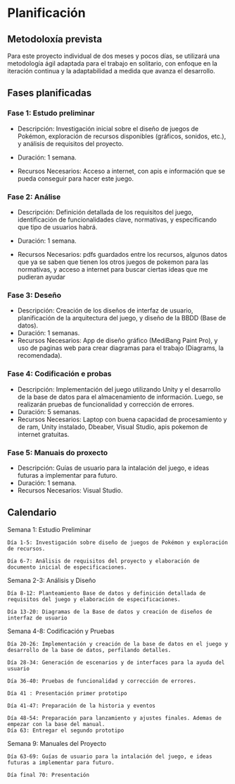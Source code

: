 # Planificación

## Metodoloxía prevista

Para este proyecto individual de dos meses y pocos días, se utilizará una metodología ágil adaptada para el trabajo en solitario, con enfoque en la iteración continua y la adaptabilidad a medida que avanza el desarrollo.

## Fases planificadas

### Fase 1: Estudo preliminar
- Descripción: Investigación inicial sobre el diseño de juegos de Pokémon, exploración de recursos disponibles (gráficos, sonidos, etc.), y análisis de requisitos del proyecto.

- Duración: 1 semana.

- Recursos Necesarios: Acceso a internet, con apis e información que se pueda conseguir para hacer este juego.

### Fase 2: Análise

- Descripción: Definición detallada de los requisitos del juego, identificación de funcionalidades clave, normativas, y especificando que tipo de usuarios habrá.

- Duración: 1 semana.

- Recursos Necesarios: pdfs guardados entre los recursos, algunos datos que ya se saben que tienen los otros juegos de pokemon para las normativas, y acceso a internet para buscar ciertas ideas que me pudieran ayudar

### Fase 3: Deseño

- Descripción: Creación de los diseños de interfaz de usuario, planificación de la arquitectura del juego, y diseño de la BBDD (Base de datos).
- Duración: 1 semanas.
- Recursos Necesarios: App de diseño gráfico (MediBang Paint Pro), y uso de paginas web para crear diagramas para el trabajo (Diagrams, la recomendada).

### Fase 4: Codificación e probas

- Descripción: Implementación del juego utilizando Unity y el desarrollo de la base de datos para el almacenamiento de información. Luego, se realizarán pruebas de funcionalidad y corrección de errores.
- Duración: 5 semanas.
- Recursos Necesarios: Laptop con buena capacidad de procesamiento y de ram, Unity instalado, Dbeaber, Visual Studio, apis pokemon de internet gratuitas.

### Fase 5: Manuais do proxecto

- Descripción: Guías de usuario para la intalación del juego, e ideas futuras a implementar para futuro.
- Duración: 1 semana.
- Recursos Necesarios: Visual Studio.

## Calendario

Semana 1: Estudio Preliminar

    Día 1-5: Investigación sobre diseño de juegos de Pokémon y exploración de recursos.

    Día 6-7: Análisis de requisitos del proyecto y elaboración de documento inicial de especificaciones.
Semana 2-3: Análisis y Diseño

    Día 8-12: Planteamiento Base de datos y definición detallada de requisitos del juego y elaboración de especificaciones.

    Día 13-20: Diagramas de la Base de datos y creación de diseños de interfaz de usuario

Semana 4-8: Codificación y Pruebas

    Día 20-26: Implementación y creación de la base de datos en el juego y desarrollo de la base de datos, perfilando detalles.
    
    Día 28-34: Generación de escenarios y de interfaces para la ayuda del usuario 

    Día 36-40: Pruebas de funcionalidad y corrección de errores.

    Día 41 : Presentación primer prototipo

    Día 41-47: Preparación de la historia y eventos

    Día 48-54: Preparación para lanzamiento y ajustes finales. Ademas de empezar con la base del manual.
    Día 63: Entregar el segundo prototipo

Semana 9: Manuales del Proyecto

    Día 63-69: Guías de usuario para la intalación del juego, e ideas futuras a implementar para futuro.

    Día final 70: Presentación


